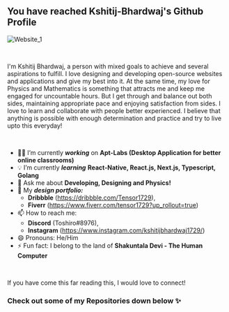 
<!--
**kshitij-bhardwaj/kshitij-bhardwaj** is a ✨ _special_ ✨ repository because its `README.md` (this file) appears on your GitHub profile.

Here are some ideas to get you started:
-->
## You have reached Kshitij-Bhardwaj's Github Profile

![Website_1](https://user-images.githubusercontent.com/74918061/120082362-30457e00-c0e0-11eb-8578-68d77c3244ae.png)

<br>

I'm Kshitij Bhardwaj, a person with mixed goals to achieve and several aspirations to fulfill. I love designing and developing open-source websites and applications and give my best into it. At the same time, my love for Physics and Mathematics is something that attracts me and keep me engaged for uncountable hours. But I get through and balance out both sides, maintaining appropriate pace and enjoying satisfaction from sides. I love to learn and collaborate with people better experienced. I believe that anything is possible with enough determination and practice and try to live upto this everyday!

<br>

- 👨‍💻 I’m currently ***working*** on **Apt-Labs (Desktop Application for better online classrooms)**
- 💡 I’m currently ***learning*** **React-Native, React.js, Next.js, Typescript, Golang**
- 💬 Ask me about **Developing, Designing and Physics!**
- 🏀 My ***design portfolio:*** 
  - **Dribbble** (https://dribbble.com/Tensor1729), 
  - **Fiverr** (https://www.fiverr.com/tensor1729?up_rollout=true) 
- 📫 How to reach me: 
  - **Discord** (Toshiro#8976), 
  - **Instagram** (https://www.instagram.com/kshitijbhardwaj1729/)
- 😄 Pronouns: He/Him
- ⚡ Fun fact: I belong to the land of **Shakuntala Devi - The Human Computer**

<br>

If you have come this far reading this, I would love to connect!

### Check out some of my Repositories down below ✨

